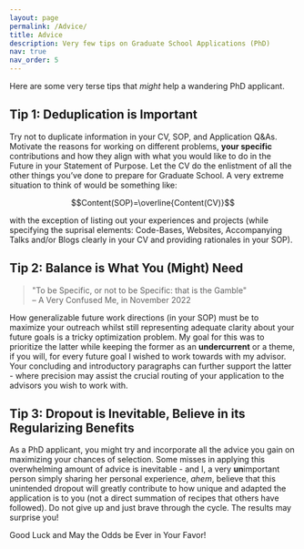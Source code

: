 ```yaml
---
layout: page
permalink: /Advice/
title: Advice
description: Very few tips on Graduate School Applications (PhD)
nav: true
nav_order: 5
---
```


Here are some very terse tips that _might_ help a wandering PhD applicant.

## Tip 1: Deduplication is Important

Try not to duplicate information in your CV, SOP, and Application Q&As. Motivate the reasons for working on different problems, **your specific** contributions and how they align with what you would like to do in the Future in your Statement of Purpose. Let the CV do the enlistment of all the other things you’ve done to prepare for Graduate School. A very extreme situation to think of would be something like:

$$Content(SOP)=\overline{Content(CV)}$$

with the exception of listing out your experiences and projects (while specifying the suprisal elements: Code-Bases, Websites, Accompanying Talks and/or Blogs clearly in your CV and providing rationales in your SOP). 

## Tip 2: Balance is What You (Might) Need 
> "To be Specific, or not to be Specific: that is the Gamble"  
> – A Very Confused Me, in November 2022

How generalizable future work directions (in your SOP) must be to maximize your outreach whilst still representing adequate clarity about your future goals is a tricky optimization problem. My goal for this was to prioritize the latter while keeping the former as an **undercurrent** or a theme, if you will, for every future goal I wished to work towards with my advisor. Your concluding and introductory paragraphs can further support the latter - where precision may assist the crucial routing of your application to the advisors you wish to work with. 


## Tip 3: Dropout is Inevitable, Believe in its Regularizing Benefits

As a PhD applicant, you might try and incorporate all the advice you gain on maximizing your chances of selection. Some misses in applying this overwhelming amount of advice is inevitable - and I, a very **un**important person simply sharing her personal experience, _ahem_, believe that this unintended dropout will greatly contribute to how unique and adapted the application is to you (not a direct summation of recipes that others have followed). Do not give up and just brave through the cycle. The results may surprise you! 

Good Luck and May the Odds be Ever in Your Favor! 
